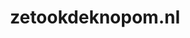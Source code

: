 ---
layout: post
title:  "zetookdeknopom.nl"
internal_url:  "/data/zetookdeknopom.nl.html"
categories: dutchgov
---